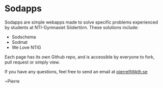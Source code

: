 # Sodapps

Sodapps are simple webapps made to solve specific problems experienced by students at NTI-Gymnasiet Södertörn. These solutions include:
- Sodschema
- Sodmat
- We Love NTIG

Each page has its own Github repo, and is accessible by everyone to fork, pull request or simply view. 

If you have any questions, feel free to send an email at pierrelf@kth.se

~Pierre
